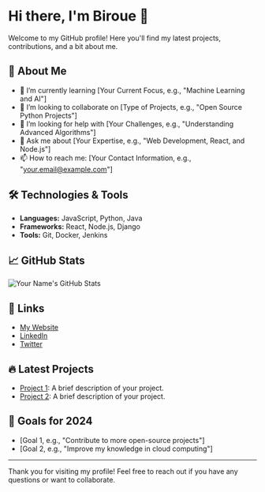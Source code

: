 # Hi there, I'm Biroue 👋

Welcome to my GitHub profile! Here you'll find my latest projects, contributions, and a bit about me.

## 🚀 About Me

- 🌱 I’m currently learning [Your Current Focus, e.g., "Machine Learning and AI"]
- 👯 I’m looking to collaborate on [Type of Projects, e.g., "Open Source Python Projects"]
- 🤔 I’m looking for help with [Your Challenges, e.g., "Understanding Advanced Algorithms"]
- 💬 Ask me about [Your Expertise, e.g., "Web Development, React, and Node.js"]
- 📫 How to reach me: [Your Contact Information, e.g., "your.email@example.com"]

## 🛠️ Technologies & Tools

- **Languages:** JavaScript, Python, Java
- **Frameworks:** React, Node.js, Django
- **Tools:** Git, Docker, Jenkins

## 📈 GitHub Stats

![Your Name's GitHub Stats](https://github-readme-stats.vercel.app/api?username=your-username&show_icons=true&hide_title=true&hide=prs&count_private=true&theme=radical)

## 🔗 Links

- [My Website](http://biroue.tech/)
- [LinkedIn](https://www.linkedin.com/in/isaac-biroue/)
- [Twitter](https://twitter.com/yourusername)

## 🔥 Latest Projects

- [Project 1](https://github.com/your-username/project-1): A brief description of your project.
- [Project 2](https://github.com/your-username/project-2): A brief description of your project.

## 🎯 Goals for 2024

- [Goal 1, e.g., "Contribute to more open-source projects"]
- [Goal 2, e.g., "Improve my knowledge in cloud computing"]

---

Thank you for visiting my profile! Feel free to reach out if you have any questions or want to collaborate.
